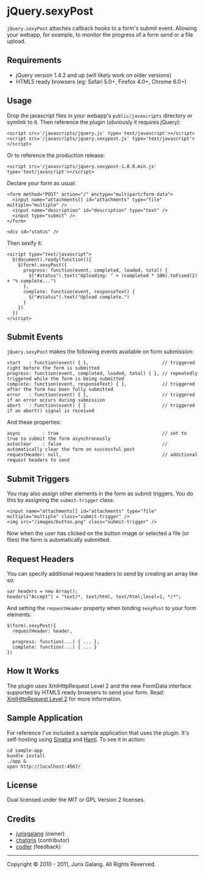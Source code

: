 jQuery.sexyPost
===============

`jQuery.sexyPost` attaches callback hooks to a form's submit event. Allowing your webapp, for example, to monitor the progress
of a form send or a file upload.

Requirements
------------
+ jQuery version 1.4.2 and up (will likely work on older versions)
+ HTML5 ready browsers (eg: Safari 5.0+, Firefox 4.0+, Chrome 6.0+)

Usage
-----
Drop the javascript files in your webapp's `public/javascripts` directory or symlink to it.
Then reference the plugin (obviously it requires jQuery):

    <script src='/javascripts/jquery.js' type='text/javascript'></script>
    <script src='/javascripts/jquery.sexypost.js' type='text/javascript'></script>
    
Or to reference the production release:

    <script src='/javascripts/jquery.sexypost-1.0.0.min.js' type='text/javascript'></script>
    
Declare your form as usual:

    <form method="POST" action="/" enctype="multipart/form-data">
      <input name="attachments[] id="attachments" type="file" multiple="multiple" />
      <input name="description" id="description" type="text" />
      <input type="submit" />
    </form>
    
    <div id="status" />
    
Then sexify it:

    <script type="text/javascript">
      $(document).ready(function(){
        $(form).sexyPost({
          progress: function(event, completed, loaded, total) {
            $("#status").text("Uploading: " + (completed * 100).toFixed(2) + "% complete...")
          },
          complete: function(event, responseText) {
            $("#status").text("Upload complete.")
          }
        })
      })
    </script>

Submit Events
-------------
`jQuery.sexyPost` makes the following events available on form submission:


    start   : function(event) { },                           // triggered right before the form is submitted
    progress: function(event, completed, loaded, total) { }, // repeatedly triggered while the form is being submitted
    complete: function(event, responseText) { },             // triggered after the form has been fully submitted
    error   : function(event) { },                           // triggered if an error occurs during submission
    abort   : function(event) { }                            // triggered if an abort() signal is received

And these properties:

    async        : true                                      // set to true to submit the form asynchronously
    autoclear    : false                                     // automatically clear the form on successful post
    requestHeader: null,                                     // additional request headers to send

Submit Triggers
---------------
You may also assign other elements in the form as submit triggers. 
You do this by assigning the `submit-trigger` class:

    <input name="attachments[] id="attachments" type="file" multiple="multiple" class="submit-trigger" />
    <img src="/images/button.png" class="submit-trigger" />
    
Now when the user has clicked on the button image or selected a file (or files) the form is automatically submitted.

Request Headers
---------------
You can specify additional request headers to send by creating an array like so:

    var headers = new Array();
    headers["Accept"] = "text/*, text/html, text/html;level=1, */*";
    
And setting the `requestHeader` property when binding `sexyPost` to your form elements:

    $(form).sexyPost({
      requestHeader: header,
      
      progress: function(...) { ... },
      complete: function(...) { ... }
    })

How It Works
------------
The plugin uses XmlHttpRequest Level 2 and the new FormData interface supported by HTML5 ready browsers to send your form.
Read: [XmlHttpRequest Level 2](http://dev.w3.org/2006/webapi/XMLHttpRequest-2/Overview.html) for more information.

Sample Application
------------------
For reference I've included a sample application that uses the plugin. It's self-hosting using [Sinatra](http://www.sinatrarb.com/)
and [Haml](http://haml-lang.com/). To see it in action:

    cd sample-app
    bundle install
    ./app &
    open http://localhost:4567/

License
-------
Dual licensed under the MIT or GPL Version 2 licenses.

Credits
-------
* [jurisgalang](https://github.com/jurisgalang) (owner)
* [chatgris](https://github.com/chatgris) (contributor)
* [codler](https://github.com/codler) (feedback)


---

Copyright &copy; 2010 - 2011, Juris Galang. All Rights Reserved.

